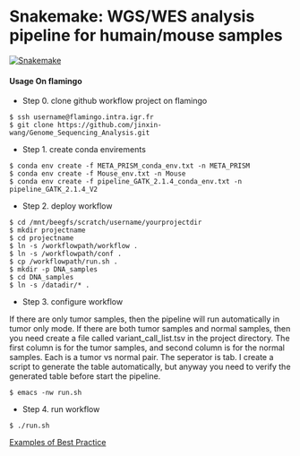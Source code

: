 # Snakemake:  WGS/WES analysis pipeline for humain/mouse samples

[![Snakemake](https://img.shields.io/badge/snakemake-=5.23.0-brightgreen.svg)](https://snakemake.github.io)

#### Usage On flamingo

- Step 0. clone github workflow project on flamingo
```
$ ssh username@flamingo.intra.igr.fr
$ git clone https://github.com/jinxin-wang/Genome_Sequencing_Analysis.git
```
- Step 1. create conda envirements 
```
$ conda env create -f META_PRISM_conda_env.txt -n META_PRISM
$ conda env create -f Mouse_env.txt -n Mouse
$ conda env create -f pipeline_GATK_2.1.4_conda_env.txt -n pipeline_GATK_2.1.4_V2
```
- Step 2. deploy workflow
```
$ cd /mnt/beegfs/scratch/username/yourprojectdir
$ mkdir projectname
$ cd projectname
$ ln -s /workflowpath/workflow .
$ ln -s /workflowpath/conf .
$ cp /workflowpath/run.sh .
$ mkdir -p DNA_samples
$ cd DNA_samples
$ ln -s /datadir/* .
```
- Step 3. configure workflow

If there are only tumor samples, then the pipeline will run automatically in tumor only mode. 
If there are both tumor samples and normal samples, then you need create a file called variant_call_list.tsv in the project directory. The first column is for the tumor samples, and second column is for the normal samples. Each is a tumor vs normal pair. The seperator is tab. I create a script to generate the table automatically, but anyway you need to verify the generated table before start the pipeline. 
```
$ emacs -nw run.sh
```
- Step 4. run workflow
```
$ ./run.sh
```

[Examples of Best Practice](https://snakemake.github.io/snakemake-workflow-catalog/)

